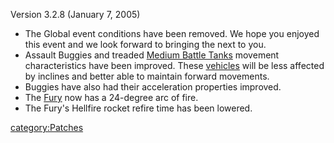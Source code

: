 Version 3.2.8 (January 7, 2005)

- The Global event conditions have been removed. We hope you enjoyed
  this event and we look forward to bringing the next to you.
- Assault Buggies and treaded [Medium Battle
  Tanks](../items/Medium_Battle_Tank.md) movement characteristics have
  been improved. These [vehicles](../vehicles/Vehicle.md) will be less
  affected by inclines and better able to maintain forward movements.
- Buggies have also had their acceleration properties improved.
- The [Fury](../vehicles/Fury.md) now has a 24-degree arc of fire.
- The Fury's Hellfire rocket refire time has been lowered.

[category:Patches](category:Patches.md)
